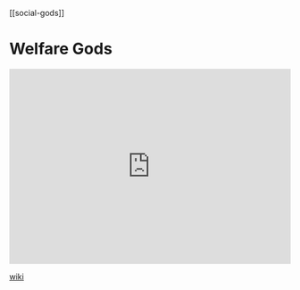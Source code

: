 [[social-gods]]
# Welfare Gods
<iframe width="100%" height="350" frameborder="0" allow="accelerometer; autoplay; clipboard-write; encrypted-media; gyroscope; picture-in-picture" allowfullscreen src="https://en.wikipedia.org/wiki/Proto-Indo-European-mythology#Welfare-god"></iframe>

[wiki](https://en.wikipedia.org/wiki/Proto-Indo-European-mythology#Welfare-god)